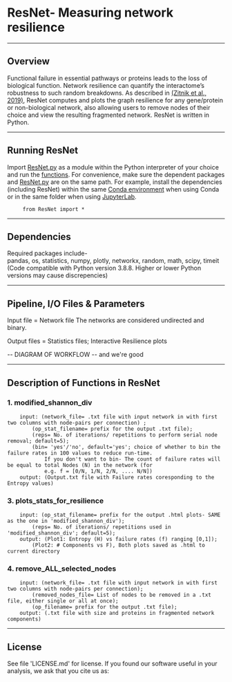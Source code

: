 # ResNet- Measuring network resilience  
---------
Overview
---------
Functional failure in essential pathways or proteins leads to the loss of biological function. Network resilience can quantify the interactome’s robustness to such random breakdowns. As described in [(Zitnik et al., 2019)](https://www.pnas.org/doi/10.1073/pnas.1818013116), ResNet computes and plots the graph resilience for any gene/protein or non-biological network, also allowing users to remove nodes of their choice and view the resulting fragmented network. ResNet is written in Python.       

-----------------------
Running ResNet    
-----------------------
Import [ResNet.py](link???) as a module within the Python interpreter of your choice and run the [functions](https://github.com/Unmani199/Network-Resilience/edit/main/README.md#description-of-functions-in-resnet). For convenience, make sure the dependent packages and [ResNet.py](link???) are on the same path. For example, install the dependencies (including ResNet) within the same [Conda environment](https://conda.io/projects/conda/en/latest/user-guide/tasks/manage-environments.html#activate-env) when using Conda or in the same folder when using [JupyterLab](https://jupyter.org/install).       

         from ResNet import *

-------------
Dependencies
-------------
Required packages include-    
pandas, os, statistics, numpy, plotly, networkx, random, math, scipy, timeit  
(Code compatible with Python version 3.8.8. Higher or lower Python versions may cause discrepencies)  

-----------------------
Pipeline, I/O Files & Parameters  
-----------------------
Input file = Network file
The networks are considered undirected and binary.

Output files = Statistics files; Interactive Resilience plots

-- DIAGRAM OF WORKFLOW -- and we're good  

-------------
Description of Functions in ResNet
-------------

### 1. modified_shannon_div  
        input: (network_file= .txt file with input network in with first two columns with node-pairs per connection) ;  
            (op_stat_filename= prefix for the output .txt file);  
            (reps= No. of iterations/ repetitions to perform serial node removal; default=5);  
            (bin= 'yes'/'no', default='yes'; choice of whether to bin the failure rates in 100 values to reduce run-time.  
                If you don't want to bin- The count of failure rates will be equal to total Nodes (N) in the network (for
                e.g. f = [0/N, 1/N, 2/N, .... N/N])  
        output: (Output.txt file with Failure rates coresponding to the Entropy values)  

### 3. plots_stats_for_resilience  
        input: (op_stat_filename= prefix for the output .html plots- SAME as the one in 'modified_shannon_div');  
            (reps= No. of iterations/ repetitions used in 'modified_shannon_div'; default=5);  
        output: (Plot1: Entropy (H) vs failure rates (f) ranging [0,1]);  
            (Plot2: # Components vs F), Both plots saved as .html to current directory  

### 4. remove_ALL_selected_nodes
        input: (network_file= .txt file with input network in with first two columns with node-pairs per connection);
            (removed_nodes_file= List of nodes to be removed in a .txt file, either single or all at once);
            (op_filename= prefix for the output .txt file);  
        output: (.txt file with size and proteins in fragmented network components)   

-------
License
-------
See file 'LICENSE.md' for license. If you found our software useful in your analysis, we ask that you cite us as:

